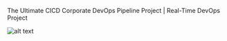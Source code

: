 The Ultimate CICD Corporate DevOps Pipeline Project | Real-Time DevOps Project

![alt text](image.png)

